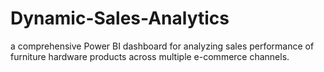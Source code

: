 # Dynamic-Sales-Analytics
a comprehensive Power BI dashboard for analyzing sales performance of furniture hardware products across multiple e-commerce channels.
